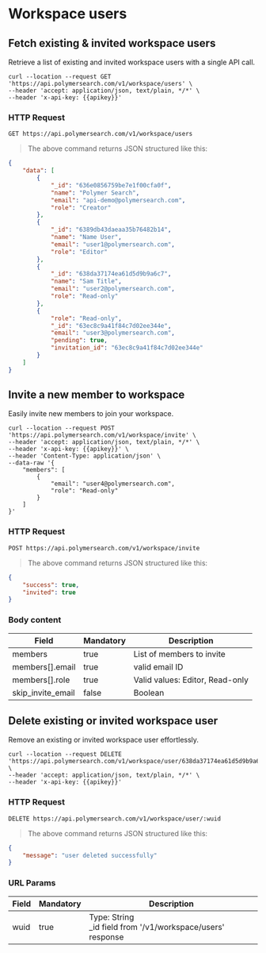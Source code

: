 # Workspace users

## Fetch existing & invited workspace users

Retrieve a list of existing and invited workspace users with a single API call.

```shell
curl --location --request GET 'https://api.polymersearch.com/v1/workspace/users' \
--header 'accept: application/json, text/plain, */*' \
--header 'x-api-key: {{apikey}}'
```

### HTTP Request

`GET https://api.polymersearch.com/v1/workspace/users`

> The above command returns JSON structured like this:

```json
{
    "data": [
        {
            "_id": "636e0856759be7e1f00cfa0f",
            "name": "Polymer Search",
            "email": "api-demo@polymersearch.com",
            "role": "Creator"
        },
        {
            "_id": "6389db43daeaa35b76482b14",
            "name": "Name User",
            "email": "user1@polymersearch.com",
            "role": "Editor"
        },
        {
            "_id": "638da37174ea61d5d9b9a6c7",
            "name": "Sam Title",
            "email": "user2@polymersearch.com",
            "role": "Read-only"
        },
        {
            "role": "Read-only",
            "_id": "63ec8c9a41f84c7d02ee344e",
            "email": "user3@polymersearch.com",
            "pending": true,
            "invitation_id": "63ec8c9a41f84c7d02ee344e"
        }
    ]
}
```



## Invite a new member to workspace

Easily invite new members to join your workspace.

```shell
curl --location --request POST 'https://api.polymersearch.com/v1/workspace/invite' \
--header 'accept: application/json, text/plain, */*' \
--header 'x-api-key: {{apikey}}' \
--header 'Content-Type: application/json' \
--data-raw '{
    "members": [
        {
            "email": "user4@polymersearch.com",
            "role": "Read-only"
        }
    ]
}'
```

### HTTP Request

`POST https://api.polymersearch.com/v1/workspace/invite`


> The above command returns JSON structured like this:

```json
{
    "success": true,
    "invited": true
}
```

### Body content

Field | Mandatory | Description
--------- | ------- | -----------
members | true | List of members to invite
members[].email | true | valid email ID
members[].role | true | Valid values: Editor, Read-only
skip_invite_email | false | Boolean



## Delete existing or invited workspace user

Remove an existing or invited workspace user effortlessly.

```shell
curl --location --request DELETE 'https://api.polymersearch.com/v1/workspace/user/638da37174ea61d5d9b9a6c7' \
--header 'accept: application/json, text/plain, */*' \
--header 'x-api-key: {{apikey}}'
```

### HTTP Request

`DELETE https://api.polymersearch.com/v1/workspace/user/:wuid`


> The above command returns JSON structured like this:

```json
{
    "message": "user deleted successfully"
}
```

### URL Params

Field | Mandatory | Description
--------- | ------- | -----------
wuid | true | Type: String<br /> _id field from '/v1/workspace/users' response
